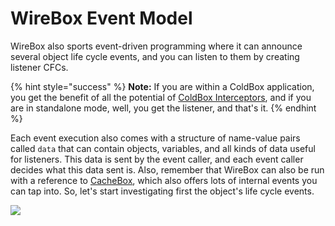 # WireBox Event Model

WireBox also sports event-driven programming where it can announce several object life cycle events, and you can listen to them by creating listener CFCs.

{% hint style="success" %}
**Note:** If you are within a ColdBox application, you get the benefit of all the potential of [ColdBox Interceptors](https://coldbox.ortusbooks.com/full/interceptors/interceptors.html), and if you are in standalone mode, well, you get the listener, and that's it.
{% endhint %}

Each event execution also comes with a structure of name-value pairs called `data` that can contain objects, variables, and all kinds of data useful for listeners. This data is sent by the event caller, and each event caller decides what this data sent is. Also, remember that WireBox can also be run with a reference to [CacheBox](https://cachebox.ortusbooks.com), which also offers lots of internal events you can tap into. So, let's start investigating first the object's life cycle events.

![](../../.gitbook/assets/event\_Model.jpg)
